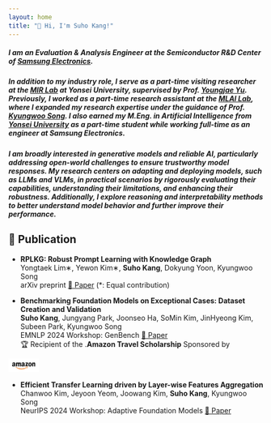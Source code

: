 ```yaml
---
layout: home
title: "👋 Hi, I'm Suho Kang!"
---
```


<link rel="stylesheet" href="/assets/css/custom.css">


##### I am an Evaluation & Analysis Engineer at the Semiconductor R&D Center of <span class="blue-text"><a href="https://semiconductor.samsung.com/">Samsung Electronics</a></span>.

##### In addition to my industry role, I serve as a part-time visiting researcher at the <span class="blue-text"><a href="https://mirlab.yonsei.ac.kr/">MIR Lab</a></span> at Yonsei University, supervised by Prof. <span class="blue-text"><a href="https://yj-yu.github.io/home/">Youngjae Yu</a></span>. Previously, I worked as a part-time research assistant at the <span class="blue-text"><a href="https://mlai.yonsei.ac.kr/home">MLAI Lab</a></span>, where I expanded my research expertise under the guidance of Prof. <span class="blue-text"><a href="https://scholar.google.com/citations?hl=ko&user=HWxRii4AAAAJ&view_op=list_works&sortby=pubdate">Kyungwoo Song</a></span>. I also earned my M.Eng. in Artificial Intelligence from <span class="blue-text"><a href="https://www.yonsei.ac.kr/en_sc/index.jsp">Yonsei University</a></span> as a part-time student while working full-time as an engineer at Samsung Electronics.  

##### I am broadly interested in generative models and reliable AI, particularly addressing open-world challenges to ensure trustworthy model responses. My research centers on adapting and deploying models, such as LLMs and VLMs, in practical scenarios by rigorously evaluating their capabilities, understanding their limitations, and enhancing their robustness. Additionally, I explore reasoning and interpretability methods to better understand model behavior and further improve their performance.

## 🔭 Publication  

  * **RPLKG: Robust Prompt Learning with Knowledge Graph**  
  Yongtaek Lim∗, Yewon Kim∗, **Suho Kang**, Dokyung Yoon, Kyungwoo Song  
  arXiv preprint [📄 Paper](https://arxiv.org/html/2304.10805v2) (*: Equal contribution) 

  * **Benchmarking Foundation Models on Exceptional Cases: Dataset Creation and Validation**  
  **Suho Kang**, Jungyang Park, Joonseo Ha, SoMin Kim, JinHyeong Kim, Subeen Park, Kyungwoo Song  
  EMNLP 2024 Workshop: GenBench [📄 Paper](https://arxiv.org/abs/2410.18001)  
  🏆 Recipient of the <span class="blue-text">.<strong>Amazon Travel Scholarship</strong></span> Sponsored by <span style="vertical-align:middle;">
  <img src="/assets/images/amazon-official-logo.png" alt="Amazon Logo" width="60px">
</span>

    
  * **Efficient Transfer Learning driven by Layer-wise Features Aggregation**  
  Chanwoo Kim, Jeyoon Yeom, Joowang Kim, **Suho Kang**, Kyungwoo Song  
  NeurIPS 2024 Workshop: Adaptive Foundation Models [📄 Paper](https://openreview.net/forum?id=Q0tfRYadhc#discussion)  
  